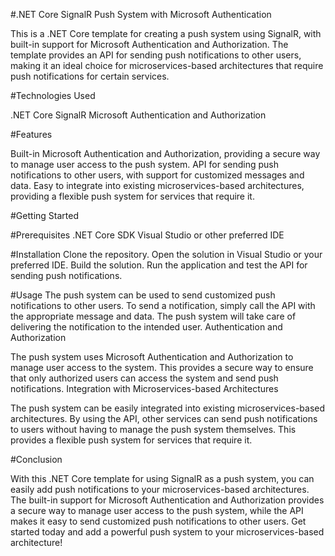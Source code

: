 #.NET Core SignalR Push System with Microsoft Authentication

This is a .NET Core template for creating a push system using SignalR, with built-in support for Microsoft Authentication and Authorization. The template provides an API for sending push notifications to other users, making it an ideal choice for microservices-based architectures that require push notifications for certain services.

#Technologies Used

.NET Core
SignalR
Microsoft Authentication and Authorization

#Features

Built-in Microsoft Authentication and Authorization, providing a secure way to manage user access to the push system.
API for sending push notifications to other users, with support for customized messages and data.
Easy to integrate into existing microservices-based architectures, providing a flexible push system for services that require it.

#Getting Started

#Prerequisites
.NET Core SDK
Visual Studio or other preferred IDE

#Installation
Clone the repository.
Open the solution in Visual Studio or your preferred IDE.
Build the solution.
Run the application and test the API for sending push notifications.

#Usage
The push system can be used to send customized push notifications to other users. To send a notification, simply call the API with the appropriate message and data. The push system will take care of delivering the notification to the intended user.
Authentication and Authorization

The push system uses Microsoft Authentication and Authorization to manage user access to the system. This provides a secure way to ensure that only authorized users can access the system and send push notifications.
Integration with Microservices-based Architectures

The push system can be easily integrated into existing microservices-based architectures. By using the API, other services can send push notifications to users without having to manage the push system themselves. This provides a flexible push system for services that require it.

#Conclusion

With this .NET Core template for using SignalR as a push system, you can easily add push notifications to your microservices-based architectures. The built-in support for Microsoft Authentication and Authorization provides a secure way to manage user access to the push system, while the API makes it easy to send customized push notifications to other users. Get started today and add a powerful push system to your microservices-based architecture!
